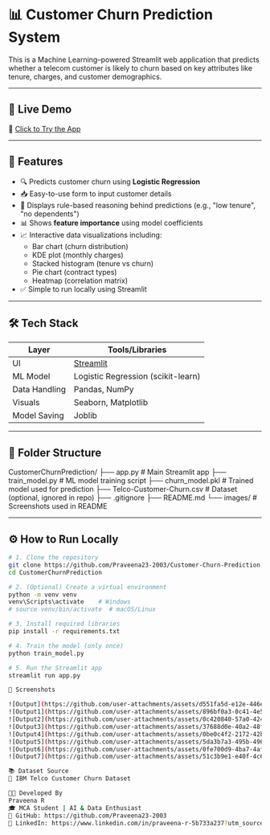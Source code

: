 # 📊 Customer Churn Prediction System

This is a Machine Learning–powered Streamlit web application that predicts whether a telecom customer is likely to churn based on key attributes like tenure, charges, and customer demographics.

---

## 🚀 Live Demo

🔗 [Click to Try the App](https://customer-churn-prediction-ergnyegontmq6nbxuuykcj.streamlit.app)



---

## 🎯 Features

- 🔍 Predicts customer churn using **Logistic Regression**
- 📥 Easy-to-use form to input customer details
- 🧠 Displays rule-based reasoning behind predictions (e.g., "low tenure", "no dependents")
- 📊 Shows **feature importance** using model coefficients
- 📈 Interactive data visualizations including:
  - Bar chart (churn distribution)
  - KDE plot (monthly charges)
  - Stacked histogram (tenure vs churn)
  - Pie chart (contract types)
  - Heatmap (correlation matrix)
- ✅ Simple to run locally using Streamlit

---

## 🛠️ Tech Stack

| Layer        | Tools/Libraries                     |
|--------------|-------------------------------------|
| UI           | [Streamlit](https://streamlit.io)   |
| ML Model     | Logistic Regression (scikit-learn)  |
| Data Handling| Pandas, NumPy                       |
| Visuals      | Seaborn, Matplotlib                 |
| Model Saving | Joblib                              |

---

## 📁 Folder Structure

CustomerChurnPrediction/
├── app.py # Main Streamlit app
├── train_model.py # ML model training script
├── churn_model.pkl # Trained model used for prediction
├── Telco-Customer-Churn.csv # Dataset (optional, ignored in repo)
├── .gitignore
├── README.md
└── images/ # Screenshots used in README


---

## ⚙️ How to Run Locally

```bash
# 1. Clone the repository
git clone https://github.com/Praveena23-2003/Customer-Churn-Prediction.git
cd CustomerChurnPrediction

# 2. (Optional) Create a virtual environment
python -m venv venv
venv\Scripts\activate    # Windows
# source venv/bin/activate  # macOS/Linux

# 3. Install required libraries
pip install -r requirements.txt

# 4. Train the model (only once)
python train_model.py

# 5. Run the Streamlit app
streamlit run app.py

📸 Screenshots

![Output](https://github.com/user-attachments/assets/d551fa5d-e12e-446e-8664-09e31bebb53d)
![Output1](https://github.com/user-attachments/assets/896bf0a3-0c41-4e53-8e7e-01946e2681bb)
![Output2](https://github.com/user-attachments/assets/0c420840-57a0-4246-920e-fdd99485ac9c)
![Output3](https://github.com/user-attachments/assets/37688d0e-40a2-48f3-91d5-00561a1c5e40)
![Output4](https://github.com/user-attachments/assets/0be0c4f2-2172-42b3-8f42-bc4ac9e69f71)
![Output5](https://github.com/user-attachments/assets/5da3b7a3-495b-4962-8509-1df356b3bb0a)
![Output6](https://github.com/user-attachments/assets/0fe700d9-4ba7-4af2-a089-8b7be4897fc1)
![Output7](https://github.com/user-attachments/assets/51c3b9e1-e40f-4c6f-aac3-bc93a5aec3ee)

📚 Dataset Source
📂 IBM Telco Customer Churn Dataset

👩‍💻 Developed By
Praveena R
🎓 MCA Student | AI & Data Enthusiast
🔗 GitHub: https://github.com/Praveena23-2003
🔗 LinkedIn: https://www.linkedin.com/in/praveena-r-5b733a237?utm_source=share&utm_campaign=share_via&utm_content=profile&utm_medium=android_app









